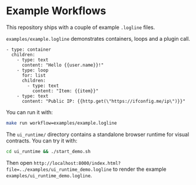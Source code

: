 # Example Workflows

This repository ships with a couple of example `.logline` files.

`examples/example.logline` demonstrates containers, loops and a plugin call.

```
- type: container
  children:
    - type: text
      content: "Hello {{user.name}}!"
    - type: loop
      for: list
      children:
        - type: text
          content: "Item: {{item}}"
    - type: text
      content: "Public IP: {{http.get(\"https://ifconfig.me/ip\")}}"
```

You can run it with:

```bash
make run workflow=examples/example.logline
```
The `ui_runtime/` directory contains a standalone browser runtime for visual contracts. You can try it with:

```bash
cd ui_runtime && ./start_demo.sh
```

Then open `http://localhost:8000/index.html?file=../examples/ui_runtime_demo.logline` to render the example `examples/ui_runtime_demo.logline`.

